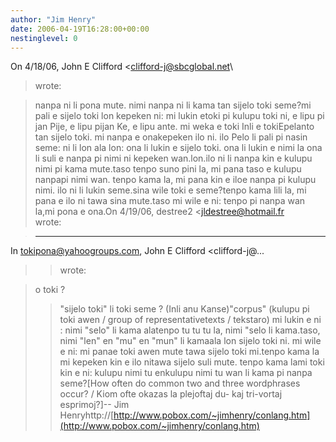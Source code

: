 ```yaml
---
author: "Jim Henry"
date: 2006-04-19T16:28:00+00:00
nestinglevel: 0
---
```

On 4/18/06, John E Clifford <[clifford-j@sbcglobal.net](mailto://clifford-j@sbcglobal.net)\
> wrote:

> nanpa ni li pona mute. nimi nanpa ni li kama tan
> sijelo toki seme?mi pali e sijelo toki lon kepeken ni: mi lukin etoki pi kulupu toki ni, e lipu pi jan Pije, e lipu pijan Ke, e lipu ante. mi weka e toki Inli e tokiEpelanto tan sijelo toki. mi nanpa e onakepeken ilo ni.
>ilo Pelo li pali pi nasin
> seme: ni li lon ala lon: ona li lukin e sijelo
> toki. ona li lukin e nimi la ona li suli e nanpa
> pi nimi ni kepeken wan.lon.ilo ni li nanpa kin e kulupu nimi pi kama mute.taso tenpo suno pini la, mi pana taso e kulupu nanpapi nimi wan. tenpo kama la, mi pana kin e iloe nanpa pi kulupu nimi.
>ilo ni li lukin seme.sina wile toki e seme?tenpo kama lili la, mi pana e ilo ni tawa sina mute.taso mi wile e ni: tenpo pi nanpa wan la,mi pona e ona.On 4/19/06, destree2 <[jldestree@hotmail.fr](mailto://jldestree@hotmail.fr)\
> wrote:

> ---
 In [tokipona@yahoogroups.com](mailto://tokipona@yahoogroups.com), John E Clifford <clifford-j@...
>> wrote:

> 
>o toki ?
>> "sijelo toki" li toki seme ? (Inli anu Kanse)"corpus" (kulupu pi toki awen / group of representativetexts / tekstaro)
> mi lukin e ni : nimi "selo" li kama alatenpo tu tu tu la, nimi "selo li kama.taso, nimi "len" en "mu" en "mun" li kamaala lon sijelo toki ni. mi wile e ni: mi panae toki awen mute tawa sijelo toki mi.tenpo kama la mi kepeken kin e ilo nitawa sijelo suli mute. tenpo kama lami toki kin e ni: kulupu nimi tu enkulupu nimi tu wan li kama pi nanpa seme?\[How often do common two and three wordphrases occur? / Kiom ofte okazas la plejoftaj du- kaj tri-vortaj esprimoj?\]--
Jim Henryhttp://[http://www.pobox.com/~jimhenry/conlang.htm](http://www.pobox.com/~jimhenry/conlang.htm)